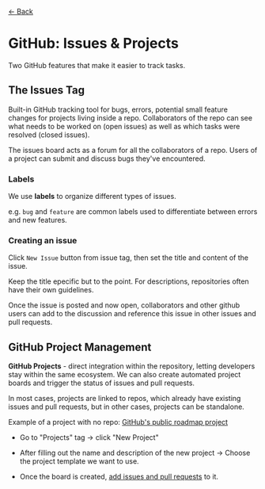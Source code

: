 [&larr; Back](./README.md)

# GitHub: Issues & Projects

Two GitHub features that make it easier to track tasks.

## The Issues Tag

Built-in GitHub tracking tool for bugs, errors, potential small feature changes for projects living inside a repo. Collaborators of the repo can see what needs to be worked on (open issues) as well as which tasks were resolved (closed issues).

The issues board acts as a forum for all the collaborators of a repo. Users of a project can submit and discuss bugs they've encountered.

### Labels

We use **labels** to organize different types of issues.

e.g. `bug` and `feature` are common labels used to differentiate between errors and new features.

### Creating an issue

Click `New Issue` button from issue tag, then set the title and content of the issue.

Keep the title epecific but to the point. For descriptions, repositories often have their own guidelines.

Once the issue is posted and now open, collaborators and other github users can add to the discussion and reference this issue in other issues and pull requests.

## GitHub Project Management

**GitHub Projects** - direct integration within the repository, letting developers stay within the same ecosystem. We can also create automated project boards and trigger the status of issues and pull requests.

In most cases, projects are linked to repos, which already have existing issues and pull requests, but in other cases, projects can be standalone.

Example of a project with no repo: [GitHub's public roadmap project](https://github.com/orgs/github/projects/4247/views/1)

- Go to "Projects" tag -> click "New Project"

- After filling out the name and description of the new project -> Choose the project template we want to use.

- Once the board is created, [add issues and pull requests](https://docs.github.com/en/issues/organizing-your-work-with-project-boards/tracking-work-with-project-boards/adding-issues-and-pull-requests-to-a-project-board) to it.

<br>
